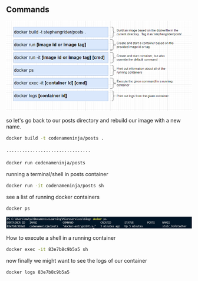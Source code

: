 ## Commands

![Commands](/doc_assets/screenshots/Docker/commands.png)

so let's go back to our posts directory and rebuild our image with a new name.

```bash
docker build -t codenameninja/posts .

................................

docker run codenameninja/posts
```

running a terminal/shell in posts container

```bash
docker run -it codenameninja/posts sh
```
see a list of running docker containers 

```bash
docker ps
```
![docker ps](/doc_assets/screenshots/Docker/dockerps.png)

How to execute a shell in a running container 

```bash
docker exec -it 83e7b8c9b5a5 sh
```

now finally we might want to see the logs of our container

```bash
docker logs 83e7b8c9b5a5
```   